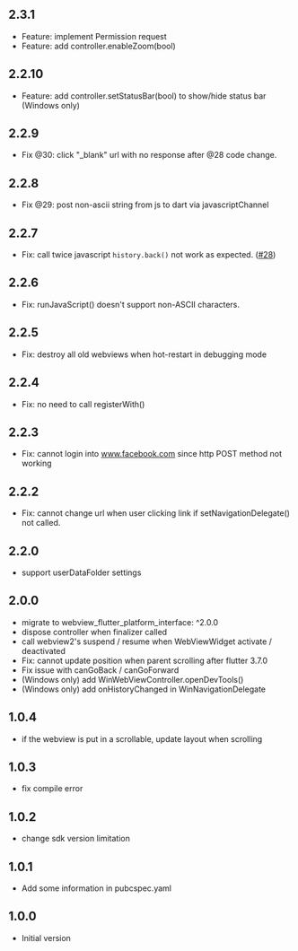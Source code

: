 ## 2.3.1

* Feature: implement Permission request
* Feature: add controller.enableZoom(bool)

## 2.2.10

* Feature: add controller.setStatusBar(bool) to show/hide status bar (Windows only)

## 2.2.9

* Fix @30: click "_blank" url with no response after @28 code change.

## 2.2.8

* Fix @29: post non-ascii string from js to dart via javascriptChannel

## 2.2.7

* Fix: call twice javascript `history.back()` not work as expected. ([#28](https://github.com/jakky1/webview_win_floating/issues/28))

## 2.2.6

* Fix: runJavaScript() doesn't support non-ASCII characters.

## 2.2.5

* Fix: destroy all old webviews when hot-restart in debugging mode

## 2.2.4

* Fix: no need to call registerWith()

## 2.2.3

* Fix: cannot login into www.facebook.com since http POST method not working

## 2.2.2

* Fix: cannot change url when user clicking link if setNavigationDelegate() not called.

## 2.2.0
* support userDataFolder settings

## 2.0.0

* migrate to webview_flutter_platform_interface: ^2.0.0
* dispose controller when finalizer called
* call webview2's suspend / resume when WebViewWidget activate / deactivated
* Fix: cannot update position when parent scrolling after flutter 3.7.0
* Fix issue with canGoBack / canGoForward
* (Windows only) add WinWebViewController.openDevTools()
* (Windows only) add onHistoryChanged in WinNavigationDelegate

## 1.0.4

* if the webview is put in a scrollable, update layout when scrolling

## 1.0.3

* fix compile error

## 1.0.2

* change sdk version limitation

## 1.0.1

* Add some information in pubcspec.yaml

## 1.0.0

* Initial version
